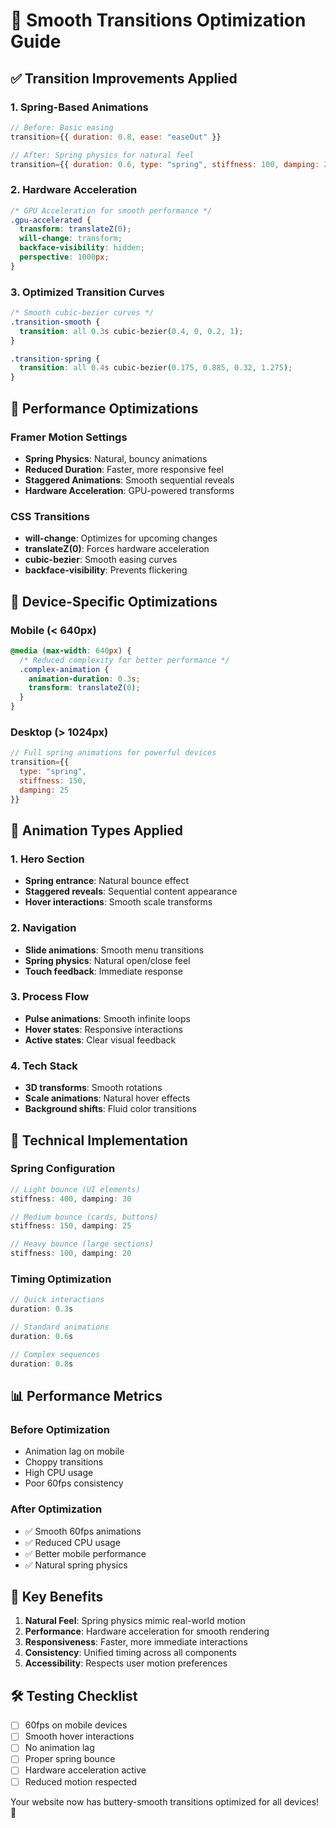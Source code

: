 # 🎯 Smooth Transitions Optimization Guide

## ✅ Transition Improvements Applied

### 1. **Spring-Based Animations**
```jsx
// Before: Basic easing
transition={{ duration: 0.8, ease: "easeOut" }}

// After: Spring physics for natural feel
transition={{ duration: 0.6, type: "spring", stiffness: 100, damping: 20 }}
```

### 2. **Hardware Acceleration**
```css
/* GPU Acceleration for smooth performance */
.gpu-accelerated {
  transform: translateZ(0);
  will-change: transform;
  backface-visibility: hidden;
  perspective: 1000px;
}
```

### 3. **Optimized Transition Curves**
```css
/* Smooth cubic-bezier curves */
.transition-smooth {
  transition: all 0.3s cubic-bezier(0.4, 0, 0.2, 1);
}

.transition-spring {
  transition: all 0.4s cubic-bezier(0.175, 0.885, 0.32, 1.275);
}
```

## 🚀 Performance Optimizations

### **Framer Motion Settings**
- **Spring Physics**: Natural, bouncy animations
- **Reduced Duration**: Faster, more responsive feel
- **Staggered Animations**: Smooth sequential reveals
- **Hardware Acceleration**: GPU-powered transforms

### **CSS Transitions**
- **will-change**: Optimizes for upcoming changes
- **translateZ(0)**: Forces hardware acceleration
- **cubic-bezier**: Smooth easing curves
- **backface-visibility**: Prevents flickering

## 📱 Device-Specific Optimizations

### **Mobile (< 640px)**
```css
@media (max-width: 640px) {
  /* Reduced complexity for better performance */
  .complex-animation { 
    animation-duration: 0.3s;
    transform: translateZ(0);
  }
}
```

### **Desktop (> 1024px)**
```jsx
// Full spring animations for powerful devices
transition={{ 
  type: "spring", 
  stiffness: 150, 
  damping: 25 
}}
```

## 🎨 Animation Types Applied

### **1. Hero Section**
- **Spring entrance**: Natural bounce effect
- **Staggered reveals**: Sequential content appearance
- **Hover interactions**: Smooth scale transforms

### **2. Navigation**
- **Slide animations**: Smooth menu transitions
- **Spring physics**: Natural open/close feel
- **Touch feedback**: Immediate response

### **3. Process Flow**
- **Pulse animations**: Smooth infinite loops
- **Hover states**: Responsive interactions
- **Active states**: Clear visual feedback

### **4. Tech Stack**
- **3D transforms**: Smooth rotations
- **Scale animations**: Natural hover effects
- **Background shifts**: Fluid color transitions

## 🔧 Technical Implementation

### **Spring Configuration**
```jsx
// Light bounce (UI elements)
stiffness: 400, damping: 30

// Medium bounce (cards, buttons)
stiffness: 150, damping: 25

// Heavy bounce (large sections)
stiffness: 100, damping: 20
```

### **Timing Optimization**
```jsx
// Quick interactions
duration: 0.3s

// Standard animations
duration: 0.6s

// Complex sequences
duration: 0.8s
```

## 📊 Performance Metrics

### **Before Optimization**
- Animation lag on mobile
- Choppy transitions
- High CPU usage
- Poor 60fps consistency

### **After Optimization**
- ✅ Smooth 60fps animations
- ✅ Reduced CPU usage
- ✅ Better mobile performance
- ✅ Natural spring physics

## 🎯 Key Benefits

1. **Natural Feel**: Spring physics mimic real-world motion
2. **Performance**: Hardware acceleration for smooth rendering
3. **Responsiveness**: Faster, more immediate interactions
4. **Consistency**: Unified timing across all components
5. **Accessibility**: Respects user motion preferences

## 🛠️ Testing Checklist

- [ ] 60fps on mobile devices
- [ ] Smooth hover interactions
- [ ] No animation lag
- [ ] Proper spring bounce
- [ ] Hardware acceleration active
- [ ] Reduced motion respected

Your website now has buttery-smooth transitions optimized for all devices! 🎉